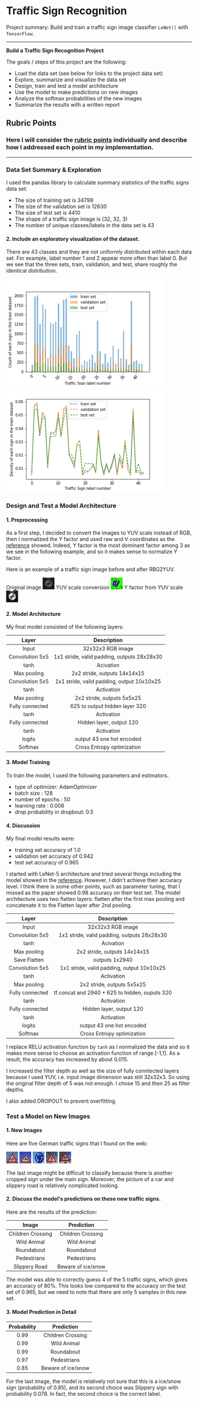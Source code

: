 # Traffic Sign Recognition
Project summary: 
Build and train a traffic sign image classifier `LeNet()` with `TensorFlow`.

---
**Build a Traffic Sign Recognition Project**

The goals / steps of this project are the following:
 * Load the data set (see below for links to the project data set)
 * Explore, summarize and visualize the data set
 * Design, train and test a model architecture
 * Use the model to make predictions on new images
 * Analyze the softmax probabilities of the new images
 * Summarize the results with a written report


[//]: # (Image References)

[image1]: ./examples/no_processing.jpg "Visualization"
[image2]: ./examples/y_factor.jpg "Grayscaling"
[image3]: ./examples/rgb2yuv.jpg "RGB to YUV Conversion"
[image4]: ./examples/children_28.jpg "Traffic Sign 1"
[image5]: ./examples/animal_31.jpg "Traffic Sign 2"
[image6]: ./examples/roundabout_40.jpg "Traffic Sign 3"
[image7]: ./examples/Pedestrians_27.jpg "Traffic Sign 4"
[image8]: ./examples/slippery_23.jpg "Traffic Sign 5"
[image10]: ./Dataset_label_counts.png "Data set label counts"
[image11]: ./Dataset_label_density.png "Data set label distribution"

## Rubric Points
### Here I will consider the [rubric points](https://review.udacity.com/#!/rubrics/481/view) individually and describe how I addressed each point in my implementation.  

---
### Data Set Summary & Exploration

I used the pandas library to calculate summary statistics of the traffic
signs data set:

* The size of training set is 34799
* The size of the validation set is 12630
* The size of test set is 4410
* The shape of a traffic sign image is (32, 32, 3)
* The number of unique classes/labels in the data set is 43

#### 2. Include an exploratory visualization of the dataset.

There are 43 classes and they are not uniformly distributed within each data set. For example, label number 1 and 2 appear more often than label 0. But we see that the three sets, train, validation, and test, share roughly the identical distribution.

![alt text][image10]
![alt text][image11]

### Design and Test a Model Architecture

#### 1. Preprocessing

As a first step, I decided to convert the images to YUV scale instead of RGB, then I normalized the Y factor and used raw and V coordinates as the [reference](yann.lecun.com/exdb/publis/pdf/sermanet-ijcnn-11.pdf) showed. Indeed, Y factor is the most dominant factor among 3 as we see in the following example, and so it makes sense to normalize Y factor.

Here is an example of a traffic sign image before and after RBG2YUV.

Original image
![alt text][image1]
YUV scale conversion
![alt text][image3]
Y factor from YUV scale
![alt text][image2]


#### 2. Model Architecture 

My final model consisted of the following layers:

| Layer         		|     Description	        					| 
|:---------------------:|:---------------------------------------------:| 
| Input         		| 32x32x3 RGB image   							| 
| Convolution 5x5     	| 1x1 stride, valid padding, outputs 28x28x30 	|
| tanh  				| Acivation										|
| Max pooling	      	| 2x2 stride,  outputs 14x14x15				    |
| Convolution 5x5       | 1x1 stride, valid padding, output 10x10x25    |
| tanh           	    | Activation  									|
| Max pooling	      	| 2x2 stride,  outputs 5x5x25				    |
| Fully connected		| 625 to output hidden layer 320        		|	
| tanh           	    | Activation  									|
| Fully connected		| Hidden layer, output 120                      |
| tanh           	    | Activation  									|
| logits        		| output 43 one hot encoded                     |
| Softmax				| Cross Entropy optimization   					|


#### 3. Model Training 

To train the model, I used the following parameters and estimators.

 * type of optimizer: AdamOptimizer
 * batch size : 128
 * number of epochs : 50
 * learning rate : 0.008
 * drop probability in dropbout: 0.5 


#### 4. Discussion

My final model results were:
 * training set accuracy of 1.0
 * validation set accuracy of 0.942 
 * test set accuracy of 0.965

I started with LeNet-5 architecture and tried several things including the model showed in the [reference](yann.lecun.com/exdb/publis/pdf/sermanet-ijcnn-11.pdf). However, I didn't achieve their accuracy level. I think there is some other points, such as parameter tuning, that I missed as the paper showed 0.98 accuracy on their test set.
The model architecture uses two flatten layers: flatten after the first max pooling and concatenate it to the Flatten layer after 2nd pooling. 

| Layer         		|     Description	        					| 
|:---------------------:|:---------------------------------------------:| 
| Input         		| 32x32x3 RGB image   							| 
| Convolution 5x5     	| 1x1 stride, valid padding, outputs 28x28x30 	|
| tanh  				| Acivation										|
| Max pooling	      	| 2x2 stride,  outputs 14x14x15				    |
| Save Flatten 			| outputs 1x2940                                |
| Convolution 5x5       | 1x1 stride, valid padding, output 10x10x25    |
| tanh           	    | Activation  									|
| Max pooling	      	| 2x2 stride,  outputs 5x5x25				    |
| Fully connected		| tf.concat and 2940 + 625 to hidden, ouputs 320|
| tanh           	    | Activation  									|
| Fully connected		| Hidden layer, output 120                      |
| tanh           	    | Activation  									|
| logits        	    | output 43 one hot encoded                     |
| Softmax				| Cross Entropy optimization   					|

 
I replace RELU activation function by `tanh` as I normalized the data and so it makes more sense to choose an activation function of range [-1,1]. As a result, the accuracy has increased by about 0.015.

I increased the filter depth as well as the size of fully conntected layers because I used YUV, i.e. input image dimension was still 32x32x3. So using the original filter depth of 5 was not enough. I chose 15 and then 25 as filter depths.

I also added DROPOUT to prevent overfitting.

### Test a Model on New Images

#### 1. New Images
Here are five German traffic signs that I found on the web:

![alt text][image4] ![alt text][image5] ![alt text][image6] 
![alt text][image7] ![alt text][image8]

The last image might be difficult to classify because there is another cropped sign under the main sign. Moreover, the picture of a car and slippery road is relatively complicated looking.

#### 2. Discuss the model's predictions on these new traffic signs.

Here are the results of the prediction:

| Image			        |     Prediction	        					| 
|:---------------------:|:---------------------------------------------:| 
| Children Crossing  	| Children Crossing  							| 
| Wild Animal   		| Wild Animal									|
| Roundabout			| Roundabout									|
| Pedestrians     		| Pedestrians					 				|
| Slippery Road			| Beware of ice/snow   							|



The model was able to correctly guess 4 of the 5 traffic signs, which gives an accuracy of 80%. This looks low compared to the accuracy on the test set of 0.965, but we need to note that there are only 5 samples in this new set.

#### 3. Model Prediction in Detail


| Probability         	|     Prediction	        					| 
|:---------------------:|:---------------------------------------------:| 
| 0.99 				  	| Children Crossing  							| 
| 0.99          		| Wild Animal									|
| 0.99      			| Roundabout									|
| 0.97          		| Pedestrians					 				|
| 0.85      			| Beware of ice/snow   							|


For the last image, the model is relatively not sure that this is a ice/snow sign (probability of 0.85), and its second choice was Slippery sign with probability 0.078. In fact, the second choice is the correct label.


